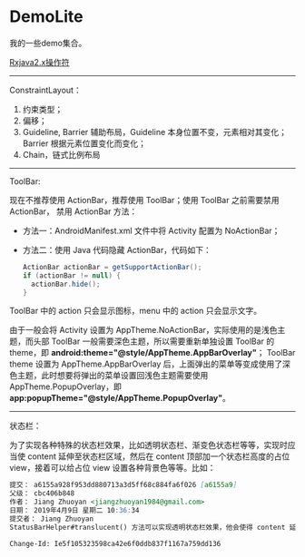# DemoLite
我的一些demo集合。

[Rxjava2.x操作符](https://github.com/jiangzhuoyan1984/DemoLite/blob/master/RxJava2-op.md)

---

ConstraintLayout：

1. 约束类型；
2. 偏移；
3. Guideline, Barrier 辅助布局，Guideline 本身位置不变，元素相对其变化；Barrier 根据元素位置变化而变化；
4. Chain，链式比例布局

---

ToolBar:

现在不推荐使用 ActionBar，推荐使用 ToolBar；使用 ToolBar 之前需要禁用 ActionBar，
禁用 ActionBar 方法：

* 方法一：AndroidManifest.xml 文件中将 Activity 配置为 NoActionBar；
* 方法二：使用 Java 代码隐藏 ActionBar，代码如下：

  ```java
  ActionBar actionBar = getSupportActionBar();
  if (actionBar != null) {
    actionBar.hide();
  }
  ```

ToolBar 中的 action 只会显示图标，menu 中的 action 只会显示文字。

由于一般会将 Activity 设置为 AppTheme.NoActionBar，实际使用的是浅色主题，而头部 ToolBar 一般需要深色主题，所以需要重新单独设置 ToolBar 的 theme，即 **android:theme="@style/AppTheme.AppBarOverlay"**；
ToolBar theme 设置为 AppTheme.AppBarOverlay 后，上面弹出的菜单等变成使用了深色主题，此时想要将弹出的菜单设置回浅色主题需要使用 AppTheme.PopupOverlay，即 **app:popupTheme="@style/AppTheme.PopupOverlay"**。

---

状态栏：

为了实现各种特殊的状态栏效果，比如透明状态栏、渐变色状态栏等等，实现时应当使 content 延伸至状态栏区域，然后在 content 顶部加一个状态栏高度的占位 view，接着可以给占位 view 设置各种背景色等等。比如：

```markdown
提交： a6155a928f953dd880713a3d5ff68c884fa6f026 [a6155a9]
父级： cbc406b848
作者： Jiang Zhuoyan <jiangzhuoyan1984@gmail.com>
日期： 2019年4月9日 星期二 10:36:34
提交者： Jiang Zhuoyan
StatusBarHelper#translucent() 方法可以实现透明状态栏效果，他会使得 content 延伸至状态栏，需要另一个状态栏高度的view作为占位，即 mVStatusBarPlaceHolder。

Change-Id: Ie5f105323598ca42e6f0ddb837f1167a759dd136
```

